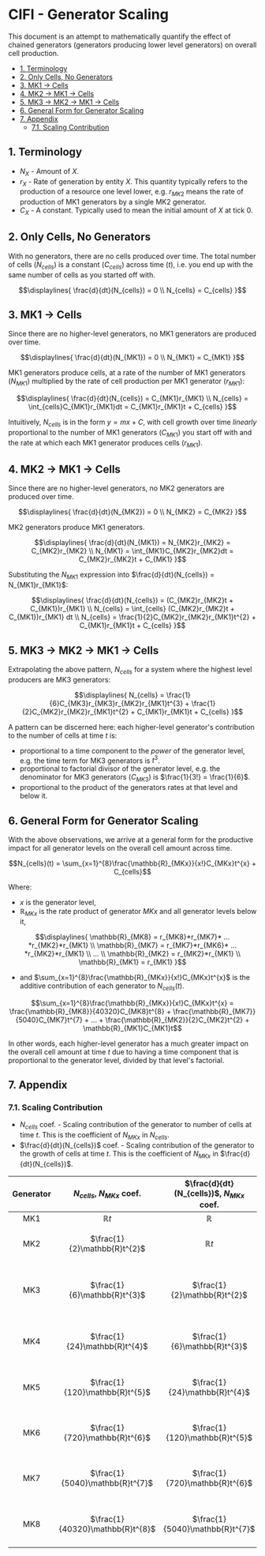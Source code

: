 # CIFI - Generator Scaling

This document is an attempt to mathematically quantify the effect of chained generators (generators producing lower level generators) on overall cell production.

- [1. Terminology](#1-terminology)
- [2. Only Cells, No Generators](#2-only-cells-no-generators)
- [3. MK1 → Cells](#3-mk1--cells)
- [4. MK2 → MK1 → Cells](#4-mk2--mk1--cells)
- [5. MK3 → MK2 → MK1 → Cells](#5-mk3--mk2--mk1--cells)
- [6. General Form for Generator Scaling](#6-general-form-for-generator-scaling)
- [7. Appendix](#7-appendix)
  - [7.1. Scaling Contribution](#71-scaling-contribution)

## 1. Terminology

- $`N_{X}`$ - Amount of $`X`$.
- $`r_{X}`$ - Rate of generation by entity $`X`$. This quantity typically refers to the production of a resource one level lower, e.g. $`r_{MK2}`$ means the rate of production of MK1 generators by a single MK2 generator.
- $`C_{X}`$ - A constant. Typically used to mean the initial amount of $`X`$ at tick $`0`$.

## 2. Only Cells, No Generators

With no generators, there are no cells produced over time. The total number of cells ($`N_{cells}`$) is a constant ($`C_{cells}`$) across time ($`t`$), i.e. you end up with the same number of cells as you started off with.

```math
\displaylines{
    \frac{d}{dt}(N_{cells}) = 0 \\
    N_{cells} = C_{cells}
}
```

## 3. MK1 → Cells

Since there are no higher-level generators, no MK1 generators are produced over time.

```math
\displaylines{
    \frac{d}{dt}(N_{MK1}) = 0 \\
    N_{MK1} = C_{MK1}
}
```

MK1 generators produce cells, at a rate of the number of MK1 generators ($`N_{MK1}`$) multiplied by the rate of cell production per MK1 generator ($`r_{MK1}`$):

```math
\displaylines{
    \frac{d}{dt}(N_{cells}) = C_{MK1}r_{MK1} \\
    N_{cells} = \int_{cells}C_{MK1}r_{MK1}dt = C_{MK1}r_{MK1}t + C_{cells}
}
```

Intuitively, $`N_{cells}`$ is in the form $`y = mx + C`$, with cell growth over time _linearly_ proportional to the number of MK1 generators ($`C_{MK1}`$) you start off with and the rate at which each MK1 generator produces cells ($`r_{MK1}`$).

## 4. MK2 → MK1 → Cells

Since there are no higher-level generators, no MK2 generators are produced over time.

```math
\displaylines{
    \frac{d}{dt}(N_{MK2}) = 0 \\
    N_{MK2} = C_{MK2}
}
```

MK2 generators produce MK1 generators.

```math
\displaylines{
    \frac{d}{dt}(N_{MK1}) = N_{MK2}r_{MK2} = C_{MK2}r_{MK2} \\
    N_{MK1} = \int_{MK1}C_{MK2}r_{MK2}dt = C_{MK2}r_{MK2}t + C_{MK1}
}
```

Substituting the $`N_{MK1}`$ expression into $`\frac{d}{dt}(N_{cells}) = N_{MK1}r_{MK1}`$:

```math
\displaylines{
    \frac{d}{dt}(N_{cells}) = (C_{MK2}r_{MK2}t + C_{MK1})r_{MK1} \\
    N_{cells} = \int_{cells} (C_{MK2}r_{MK2}t + C_{MK1})r_{MK1} dt \\
    N_{cells} = \frac{1}{2}C_{MK2}r_{MK2}r_{MK1}t^{2} + C_{MK1}r_{MK1}t + C_{cells}
}
```

## 5. MK3 → MK2 → MK1 → Cells

Extrapolating the above pattern, $`N_{cells}`$ for a system where the highest level producers are MK3 generators:

```math
\displaylines{
    N_{cells} = \frac{1}{6}C_{MK3}r_{MK3}r_{MK2}r_{MK1}t^{3} + \frac{1}{2}C_{MK2}r_{MK2}r_{MK1}t^{2} + C_{MK1}r_{MK1}t + C_{cells}
}
```

A pattern can be discerned here: each higher-level generator's contribution to the number of cells at time $t$ is:
- proportional to a time component to the _power_ of the generator level, e.g. the time term for MK3 generators is $`t^{3}`$.
- proportional to factorial divisor of the generator level, e.g. the denominator for MK3 generators ($`C_{MK3}`$) is $`\frac{1}{3!} = \frac{1}{6}`$.
- proportional to the product of the generators rates at that level and below it.

## 6. General Form for Generator Scaling

With the above observations, we arrive at a general form for the productive impact for all generator levels on the overall cell amount across time.

```math
N_{cells}(t) = \sum_{x=1}^{8}\frac{\mathbb{R}_{MKx}}{x!}C_{MKx}t^{x} + C_{cells}
```

Where:
* $`x`$ is the generator level,
* $`\mathbb{R}_{MKx}`$ is the rate product of generator $`MKx`$ and all generator levels below it,

```math
\displaylines{
    \mathbb{R}_{MK8} = r_{MK8}*r_{MK7}* ... *r_{MK2}*r_{MK1} \\
    \mathbb{R}_{MK7} = r_{MK7}*r_{MK6}* ... *r_{MK2}*r_{MK1} \\
    ... \\
    \mathbb{R}_{MK2} = r_{MK2}*r_{MK1} \\
    \mathbb{R}_{MK1} = r_{MK1}
}
```

* and $`\sum_{x=1}^{8}\frac{\mathbb{R}_{MKx}}{x!}C_{MKx}t^{x}`$ is the additive contribution of each generator to $`N_{cells}(t)`$.

```math
\sum_{x=1}^{8}\frac{\mathbb{R}_{MKx}}{x!}C_{MKx}t^{x} = \frac{\mathbb{R}_{MK8}}{40320}C_{MK8}t^{8} + \frac{\mathbb{R}_{MK7}}{5040}C_{MK7}t^{7} + ... + \frac{\mathbb{R}_{MK2}}{2}C_{MK2}t^{2} + \mathbb{R}_{MK1}C_{MK1}t
```

In other words, each higher-level generator has a much greater impact on the overall cell amount at time $t$ due to having a time component that is proportional to the generator level, divided by that level's factorial.

## 7. Appendix

### 7.1. Scaling Contribution

- $`N_{cells}`$ coef. - Scaling contribution of the generator to number of cells at time $`t`$. This is the coefficient of $`N_{MKx}`$ in $`N_{cells}`$.
- $`\frac{d}{dt}(N_{cells})`$ coef. - Scaling contribution of the generator to the growth of cells at time $`t`$. This is the coefficient of $`N_{MKx}`$ in $`\frac{d}{dt}(N_{cells})`$.

| Generator | $`N_{cells}`$, $`N_{MKx}`$ coef. | $`\frac{d}{dt}(N_{cells})`$, $`N_{MKx}`$ coef. | $`\mathbb{R}_{MKx}`$ |
| :---: | :---: | :---: | :---: |
| MK1 | $`\mathbb{R}t`$ | $`\mathbb{R}`$ | $`r_{MK1}`$ |
| MK2 | $`\frac{1}{2}\mathbb{R}t^{2}`$ | $`\mathbb{R}t`$ | $`r_{MK2}*r_{MK1}`$ |
| MK3 | $`\frac{1}{6}\mathbb{R}t^{3}`$ | $`\frac{1}{2}\mathbb{R}t^{2}`$ | $`r_{MK3}*r_{MK2}*r_{MK1}`$ |
| MK4 | $`\frac{1}{24}\mathbb{R}t^{4}`$ | $`\frac{1}{6}\mathbb{R}t^{3}`$ | $`r_{MK4}* ...*r_{MK1}`$ |
| MK5 | $`\frac{1}{120}\mathbb{R}t^{5}`$ | $`\frac{1}{24}\mathbb{R}t^{4}`$ | $`r_{MK5}*...*r_{MK1}`$ |
| MK6 | $`\frac{1}{720}\mathbb{R}t^{6}`$ | $`\frac{1}{120}\mathbb{R}t^{5}`$ | $`r_{MK6}*...*r_{MK1}`$ |
| MK7 | $`\frac{1}{5040}\mathbb{R}t^{7}`$ | $`\frac{1}{720}\mathbb{R}t^{6}`$ | $`r_{MK7}*...*r_{MK1}`$ |
| MK8 | $`\frac{1}{40320}\mathbb{R}t^{8}`$ | $`\frac{1}{5040}\mathbb{R}t^{7}`$ | $`r_{MK8}*...*r_{MK1}`$ |
